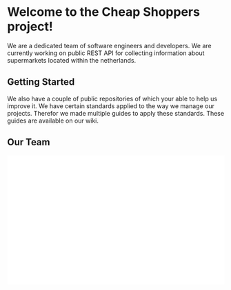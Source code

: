 # Welcome to the Cheap Shoppers project!
We are a dedicated team of software engineers and developers. We are currently working on public REST API for collecting information about supermarkets located within the netherlands.

## Getting Started
We also have a couple of public repositories of which your able to help us improve it. We have certain standards applied to the way we manage our projects. Therefor we made multiple guides to apply these standards. These guides are available on our wiki.

## Our Team
<div align="center">
    <img alt="our-team-members" height="300" src="/dist/our-team.svg" width="800" />
</div>